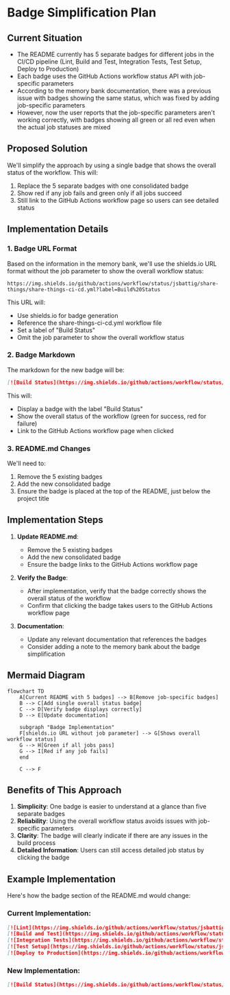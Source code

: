# Badge Simplification Plan

## Current Situation
- The README currently has 5 separate badges for different jobs in the CI/CD pipeline (Lint, Build and Test, Integration Tests, Test Setup, Deploy to Production)
- Each badge uses the GitHub Actions workflow status API with job-specific parameters
- According to the memory bank documentation, there was a previous issue with badges showing the same status, which was fixed by adding job-specific parameters
- However, now the user reports that the job-specific parameters aren't working correctly, with badges showing all green or all red even when the actual job statuses are mixed

## Proposed Solution
We'll simplify the approach by using a single badge that shows the overall status of the workflow. This will:
1. Replace the 5 separate badges with one consolidated badge
2. Show red if any job fails and green only if all jobs succeed
3. Still link to the GitHub Actions workflow page so users can see detailed status

## Implementation Details

### 1. Badge URL Format
Based on the information in the memory bank, we'll use the shields.io URL format without the job parameter to show the overall workflow status:

```
https://img.shields.io/github/actions/workflow/status/jsbattig/share-things/share-things-ci-cd.yml?label=Build%20Status
```

This URL will:
- Use shields.io for badge generation
- Reference the share-things-ci-cd.yml workflow file
- Set a label of "Build Status"
- Omit the job parameter to show the overall workflow status

### 2. Badge Markdown
The markdown for the new badge will be:

```markdown
[![Build Status](https://img.shields.io/github/actions/workflow/status/jsbattig/share-things/share-things-ci-cd.yml?label=Build%20Status)](https://github.com/jsbattig/share-things/actions/workflows/share-things-ci-cd.yml)
```

This will:
- Display a badge with the label "Build Status"
- Show the overall status of the workflow (green for success, red for failure)
- Link to the GitHub Actions workflow page when clicked

### 3. README.md Changes
We'll need to:
1. Remove the 5 existing badges
2. Add the new consolidated badge
3. Ensure the badge is placed at the top of the README, just below the project title

## Implementation Steps

1. **Update README.md**:
   - Remove the 5 existing badges
   - Add the new consolidated badge
   - Ensure the badge links to the GitHub Actions workflow page

2. **Verify the Badge**:
   - After implementation, verify that the badge correctly shows the overall status of the workflow
   - Confirm that clicking the badge takes users to the GitHub Actions workflow page

3. **Documentation**:
   - Update any relevant documentation that references the badges
   - Consider adding a note to the memory bank about the badge simplification

## Mermaid Diagram

```mermaid
flowchart TD
    A[Current README with 5 badges] --> B[Remove job-specific badges]
    B --> C[Add single overall status badge]
    C --> D[Verify badge displays correctly]
    D --> E[Update documentation]
    
    subgraph "Badge Implementation"
    F[shields.io URL without job parameter] --> G[Shows overall workflow status]
    G --> H[Green if all jobs pass]
    G --> I[Red if any job fails]
    end
    
    C --> F
```

## Benefits of This Approach

1. **Simplicity**: One badge is easier to understand at a glance than five separate badges
2. **Reliability**: Using the overall workflow status avoids issues with job-specific parameters
3. **Clarity**: The badge will clearly indicate if there are any issues in the build process
4. **Detailed Information**: Users can still access detailed job status by clicking the badge

## Example Implementation

Here's how the badge section of the README.md would change:

### Current Implementation:
```markdown
[![Lint](https://img.shields.io/github/actions/workflow/status/jsbattig/share-things/share-things-ci-cd.yml?label=Lint&job=lint)](https://github.com/jsbattig/share-things/actions/workflows/share-things-ci-cd.yml)
[![Build and Test](https://img.shields.io/github/actions/workflow/status/jsbattig/share-things/share-things-ci-cd.yml?label=Build%20and%20Test&job=build)](https://github.com/jsbattig/share-things/actions/workflows/share-things-ci-cd.yml)
[![Integration Tests](https://img.shields.io/github/actions/workflow/status/jsbattig/share-things/share-things-ci-cd.yml?label=Integration%20Tests&job=integration)](https://github.com/jsbattig/share-things/actions/workflows/share-things-ci-cd.yml)
[![Test Setup](https://img.shields.io/github/actions/workflow/status/jsbattig/share-things/share-things-ci-cd.yml?label=Test%20Setup&job=test-setup)](https://github.com/jsbattig/share-things/actions/workflows/share-things-ci-cd.yml)
[![Deploy to Production](https://img.shields.io/github/actions/workflow/status/jsbattig/share-things/share-things-ci-cd.yml?label=Deploy%20to%20Production&job=deploy-production)](https://github.com/jsbattig/share-things/actions/workflows/share-things-ci-cd.yml)
```

### New Implementation:
```markdown
[![Build Status](https://img.shields.io/github/actions/workflow/status/jsbattig/share-things/share-things-ci-cd.yml?label=Build%20Status)](https://github.com/jsbattig/share-things/actions/workflows/share-things-ci-cd.yml)